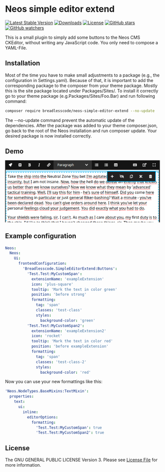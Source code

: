 # Neos simple editor extend

[![Latest Stable Version](https://poser.pugx.org/breadlesscode/neos-simple-editor-extend/v/stable)](https://packagist.org/packages/breadlesscode/neos-simple-editor-extend)
[![Downloads](https://img.shields.io/packagist/dt/breadlesscode/neos-simple-editor-extend.svg)](https://packagist.org/packages/breadlesscode/neos-simple-editor-extend)
[![License](https://img.shields.io/github/license/breadlesscode/neos-simple-editor-extend.svg)](LICENSE)
[![GitHub stars](https://img.shields.io/github/stars/breadlesscode/neos-simple-editor-extend.svg?style=social&label=Stars)](https://github.com/breadlesscode/neos-simple-editor-extend/stargazers)
[![GitHub watchers](https://img.shields.io/github/watchers/breadlesscode/neos-simple-editor-extend.svg?style=social&label=Watch)](https://github.com/breadlesscode/neos-simple-editor-extend/subscription)

This is a small plugin to simply add some buttons to the Neos CMS CKEditor, without writing any JavaScript code. You only need to compose a YAML-File. 

## Installation
Most of the time you have to make small adjustments to a package (e.g., the configuration in Settings.yaml). Because of that, it is important to add the corresponding package to the composer from your theme package. Mostly this is the site package located under Packages/Sites/. To install it correctly go to your theme package (e.g.Packages/Sites/Foo.Bar) and run following command:

```bash
composer require breadlesscode/neos-simple-editor-extend --no-update
```

The --no-update command prevent the automatic update of the dependencies. After the package was added to your theme composer.json, go back to the root of the Neos installation and run composer update. Your desired package is now installed correctly.

## Demo

![result demo image](Documentation/preview.gif "Example for the configuration below")

## Example configuration

```yaml
Neos:
  Neos:
    Ui:
      frontendConfiguration:
        'Breadlesscode.SimpleEditorExtend:Buttons':
          'Test.Test:MyCustomSpan':
            extensionName: 'exampleExtension'
            icon: 'plus-square'
            tooltip: 'Mark the text in color green'
            position: 'before strong'
            formatting:
              tag: 'span'
              classes: 'test-class'
              styles:
                background-color: 'green'
          'Test.Test:MyCustomSpan2':
            extensionName: 'exampleExtension2'
            icon: 'rocket'
            tooltip: 'Mark the text in color red'
            position: 'before exampleExtension'
            formatting:
              tag: 'span'
              classes: 'test-class-2'
              styles:
                background-color: 'red'
```

Now you can use your new formattings like this:

```yaml
'Neos.NodeTypes.BaseMixins:TextMixin':
  properties:
    text:
      ui:
        inline:
          editorOptions:
            formatting:
              'Test.Test:MyCustomSpan': true
              'Test.Test:MyCustomSpan2': true
```

## License
The GNU GENERAL PUBLIC LICENSE Version 3. Please see [License File](LICENSE) for more information.
